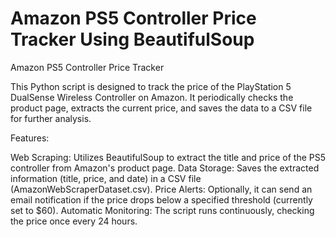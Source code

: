 # Amazon PS5 Controller Price Tracker Using BeautifulSoup

Amazon PS5 Controller Price Tracker

This Python script is designed to track the price of the PlayStation 5 DualSense Wireless Controller on Amazon. It periodically checks the product page, extracts the current price, and saves the data to a CSV file for further analysis.

Features:

Web Scraping: Utilizes BeautifulSoup to extract the title and price of the PS5 controller from Amazon's product page.
Data Storage: Saves the extracted information (title, price, and date) in a CSV file (AmazonWebScraperDataset.csv).
Price Alerts: Optionally, it can send an email notification if the price drops below a specified threshold (currently set to $60).
Automatic Monitoring: The script runs continuously, checking the price once every 24 hours.
